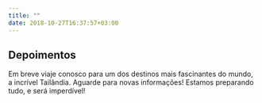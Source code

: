 ```yaml
---
title: ""
date: 2018-10-27T16:37:57+03:00
---
```


## Depoimentos

Em breve viaje conosco para um dos destinos mais fascinantes do mundo, a incrível Tailândia. Aguarde para novas informações! Estamos preparando tudo, e será imperdível!
